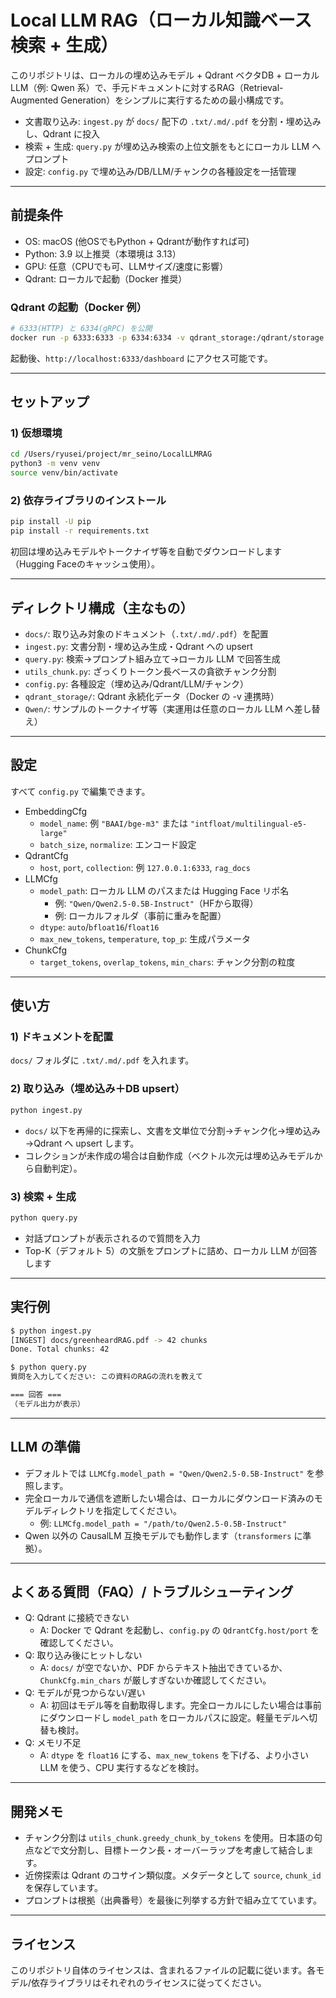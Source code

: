 # Local LLM RAG（ローカル知識ベース検索 + 生成）

このリポジトリは、ローカルの埋め込みモデル + Qdrant ベクタDB + ローカル LLM（例: Qwen 系）で、手元ドキュメントに対するRAG（Retrieval-Augmented Generation）をシンプルに実行するための最小構成です。

- 文書取り込み: `ingest.py` が `docs/` 配下の `.txt/.md/.pdf` を分割・埋め込みし、Qdrant に投入
- 検索 + 生成: `query.py` が埋め込み検索の上位文脈をもとにローカル LLM へプロンプト
- 設定: `config.py` で埋め込み/DB/LLM/チャンクの各種設定を一括管理

---

## 前提条件
- OS: macOS (他OSでもPython + Qdrantが動作すれば可)
- Python: 3.9 以上推奨（本環境は 3.13）
- GPU: 任意（CPUでも可、LLMサイズ/速度に影響）
- Qdrant: ローカルで起動（Docker 推奨）

### Qdrant の起動（Docker 例）
```bash
# 6333(HTTP) と 6334(gRPC) を公開
docker run -p 6333:6333 -p 6334:6334 -v qdrant_storage:/qdrant/storage qdrant/qdrant:latest
```
起動後、`http://localhost:6333/dashboard` にアクセス可能です。

---

## セットアップ
### 1) 仮想環境
```bash
cd /Users/ryusei/project/mr_seino/LocalLLMRAG
python3 -m venv venv
source venv/bin/activate
```

### 2) 依存ライブラリのインストール
```bash
pip install -U pip
pip install -r requirements.txt
```

初回は埋め込みモデルやトークナイザ等を自動でダウンロードします（Hugging Faceのキャッシュ使用）。

---

## ディレクトリ構成（主なもの）
- `docs/`: 取り込み対象のドキュメント（`.txt/.md/.pdf`）を配置
- `ingest.py`: 文書分割・埋め込み生成・Qdrant への upsert
- `query.py`: 検索→プロンプト組み立て→ローカル LLM で回答生成
- `utils_chunk.py`: ざっくりトークン長ベースの貪欲チャンク分割
- `config.py`: 各種設定（埋め込み/Qdrant/LLM/チャンク）
- `qdrant_storage/`: Qdrant 永続化データ（Docker の -v 連携時）
- `Qwen/`: サンプルのトークナイザ等（実運用は任意のローカル LLM へ差し替え）

---

## 設定
すべて `config.py` で編集できます。

- EmbeddingCfg
  - `model_name`: 例 `"BAAI/bge-m3"` または `"intfloat/multilingual-e5-large"`
  - `batch_size`, `normalize`: エンコード設定
- QdrantCfg
  - `host`, `port`, `collection`: 例 `127.0.0.1:6333`, `rag_docs`
- LLMCfg
  - `model_path`: ローカル LLM のパスまたは Hugging Face リポ名
    - 例: `"Qwen/Qwen2.5-0.5B-Instruct"`（HFから取得）
    - 例: ローカルフォルダ（事前に重みを配置）
  - `dtype`: `auto`/`bfloat16`/`float16`
  - `max_new_tokens`, `temperature`, `top_p`: 生成パラメータ
- ChunkCfg
  - `target_tokens`, `overlap_tokens`, `min_chars`: チャンク分割の粒度

---

## 使い方
### 1) ドキュメントを配置
`docs/` フォルダに `.txt/.md/.pdf` を入れます。

### 2) 取り込み（埋め込み＋DB upsert）
```bash
python ingest.py
```
- `docs/` 以下を再帰的に探索し、文書を文単位で分割→チャンク化→埋め込み→Qdrant へ upsert します。
- コレクションが未作成の場合は自動作成（ベクトル次元は埋め込みモデルから自動判定）。

### 3) 検索 + 生成
```bash
python query.py
```
- 対話プロンプトが表示されるので質問を入力
- Top-K（デフォルト 5）の文脈をプロンプトに詰め、ローカル LLM が回答します

---

## 実行例
```bash
$ python ingest.py
[INGEST] docs/greenheardRAG.pdf -> 42 chunks
Done. Total chunks: 42

$ python query.py
質問を入力してください: この資料のRAGの流れを教えて

=== 回答 ===
（モデル出力が表示）
```

---

## LLM の準備
- デフォルトでは `LLMCfg.model_path = "Qwen/Qwen2.5-0.5B-Instruct"` を参照します。
- 完全ローカルで通信を遮断したい場合は、ローカルにダウンロード済みのモデルディレクトリを指定してください。
  - 例: `LLMCfg.model_path = "/path/to/Qwen2.5-0.5B-Instruct"`
- Qwen 以外の CausalLM 互換モデルでも動作します（`transformers` に準拠）。

---

## よくある質問（FAQ）/ トラブルシューティング
- Q: Qdrant に接続できない
  - A: Docker で Qdrant を起動し、`config.py` の `QdrantCfg.host/port` を確認してください。
- Q: 取り込み後にヒットしない
  - A: `docs/` が空でないか、PDF からテキスト抽出できているか、`ChunkCfg.min_chars` が厳しすぎないか確認してください。
- Q: モデルが見つからない/遅い
  - A: 初回はモデル等を自動取得します。完全ローカルにしたい場合は事前にダウンロードし `model_path` をローカルパスに設定。軽量モデルへ切替も検討。
- Q: メモリ不足
  - A: `dtype` を `float16` にする、`max_new_tokens` を下げる、より小さい LLM を使う、CPU 実行するなどを検討。

---

## 開発メモ
- チャンク分割は `utils_chunk.greedy_chunk_by_tokens` を使用。日本語の句点などで文分割し、目標トークン長・オーバーラップを考慮して結合します。
- 近傍探索は Qdrant のコサイン類似度。メタデータとして `source`, `chunk_id` を保存しています。
- プロンプトは根拠（出典番号）を最後に列挙する方針で組み立てています。

---

## ライセンス
このリポジトリ自体のライセンスは、含まれるファイルの記載に従います。各モデル/依存ライブラリはそれぞれのライセンスに従ってください。
